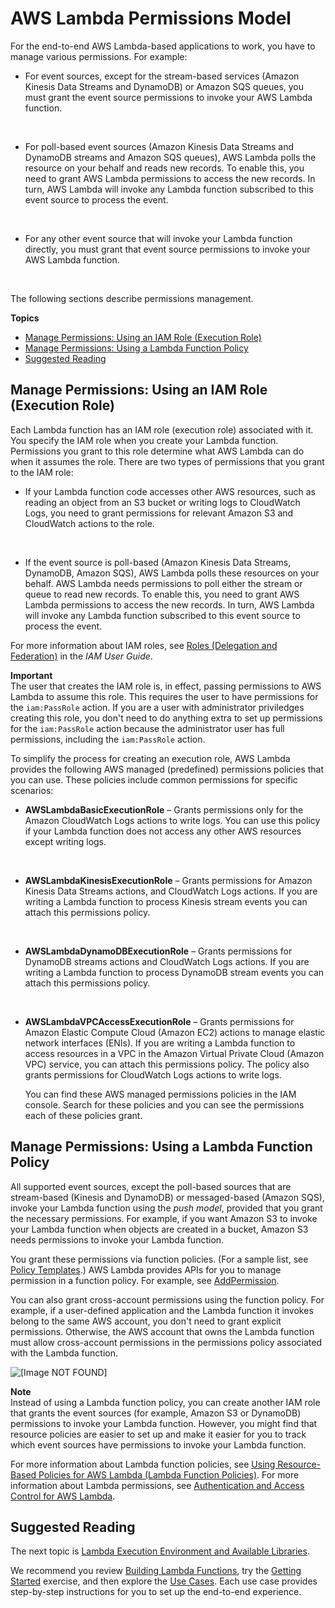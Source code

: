 # AWS Lambda Permissions Model<a name="intro-permission-model"></a>

For the end\-to\-end AWS Lambda\-based applications to work, you have to manage various permissions\. For example:
+ For event sources, except for the stream\-based services \(Amazon Kinesis Data Streams and DynamoDB\) or Amazon SQS queues, you must grant the event source permissions to invoke your AWS Lambda function\. 

   
+ For poll\-based event sources \(Amazon Kinesis Data Streams and DynamoDB streams and Amazon SQS queues\), AWS Lambda polls the resource on your behalf and reads new records\. To enable this, you need to grant AWS Lambda permissions to access the new records\. In turn, AWS Lambda will invoke any Lambda function subscribed to this event source to process the event\.

   
+ For any other event source that will invoke your Lambda function directly, you must grant that event source permissions to invoke your AWS Lambda function\. 

   

The following sections describe permissions management\.

**Topics**
+ [Manage Permissions: Using an IAM Role \(Execution Role\)](#lambda-intro-execution-role)
+ [Manage Permissions: Using a Lambda Function Policy](#intro-permission-model-access-policy)
+ [Suggested Reading](#w3ab1c67c11c20c21)

## Manage Permissions: Using an IAM Role \(Execution Role\)<a name="lambda-intro-execution-role"></a>

Each Lambda function has an IAM role \(execution role\) associated with it\. You specify the IAM role when you create your Lambda function\. Permissions you grant to this role determine what AWS Lambda can do when it assumes the role\. There are two types of permissions that you grant to the IAM role:
+ If your Lambda function code accesses other AWS resources, such as reading an object from an S3 bucket or writing logs to CloudWatch Logs, you need to grant permissions for relevant Amazon S3 and CloudWatch actions to the role\.

   
+ If the event source is poll\-based \(Amazon Kinesis Data Streams, DynamoDB, Amazon SQS\), AWS Lambda polls these resources on your behalf\. AWS Lambda needs permissions to poll either the stream or queue to read new records\. To enable this, you need to grant AWS Lambda permissions to access the new records\. In turn, AWS Lambda will invoke any Lambda function subscribed to this event source to process the event\. 

For more information about IAM roles, see [Roles \(Delegation and Federation\)](http://docs.aws.amazon.com/IAM/latest/UserGuide/id_roles.html) in the *IAM User Guide*\. 

**Important**  
The user that creates the IAM role is, in effect, passing permissions to AWS Lambda to assume this role\. This requires the user to have permissions for the `iam:PassRole` action\. If you are a user with administrator priviledges creating this role, you don't need to do anything extra to set up permissions for the `iam:PassRole` action because the administrator user has full permissions, including the `iam:PassRole` action\.

To simplify the process for creating an execution role, AWS Lambda provides the following AWS managed \(predefined\) permissions policies that you can use\. These policies include common permissions for specific scenarios:
+ **AWSLambdaBasicExecutionRole** – Grants permissions only for the Amazon CloudWatch Logs actions to write logs\. You can use this policy if your Lambda function does not access any other AWS resources except writing logs\. 

   
+ **AWSLambdaKinesisExecutionRole** – Grants permissions for Amazon Kinesis Data Streams actions, and CloudWatch Logs actions\. If you are writing a Lambda function to process Kinesis stream events you can attach this permissions policy\.

   
+ **AWSLambdaDynamoDBExecutionRole** – Grants permissions for DynamoDB streams actions and CloudWatch Logs actions\. If you are writing a Lambda function to process DynamoDB stream events you can attach this permissions policy\.

   
+ **AWSLambdaVPCAccessExecutionRole** – Grants permissions for Amazon Elastic Compute Cloud \(Amazon EC2\) actions to manage elastic network interfaces \(ENIs\)\. If you are writing a Lambda function to access resources in a VPC in the Amazon Virtual Private Cloud \(Amazon VPC\) service, you can attach this permissions policy\. The policy also grants permissions for CloudWatch Logs actions to write logs\.

  You can find these AWS managed permissions policies in the IAM console\. Search for these policies and you can see the permissions each of these policies grant\.

## Manage Permissions: Using a Lambda Function Policy<a name="intro-permission-model-access-policy"></a>

All supported event sources, except the poll\-based sources that are stream\-based \(Kinesis and DynamoDB\) or messaged\-based \(Amazon SQS\), invoke your Lambda function using the *push model*, provided that you grant the necessary permissions\. For example, if you want Amazon S3 to invoke your Lambda function when objects are created in a bucket, Amazon S3 needs permissions to invoke your Lambda function\. 

You grant these permissions via function policies\. \(For a sample list, see [Policy Templates](policy-templates.md)\.\) AWS Lambda provides APIs for you to manage permission in a function policy\. For example, see [AddPermission](API_AddPermission.md)\.

You can also grant cross\-account permissions using the function policy\. For example, if a user\-defined application and the Lambda function it invokes belong to the same AWS account, you don't need to grant explicit permissions\. Otherwise, the AWS account that owns the Lambda function must allow cross\-account permissions in the permissions policy associated with the Lambda function\. 

![\[Image NOT FOUND\]](http://docs.aws.amazon.com/lambda/latest/dg/images/push-user-cross-account-app-example-10.png)

**Note**  
Instead of using a Lambda function policy, you can create another IAM role that grants the event sources \(for example, Amazon S3 or DynamoDB\) permissions to invoke your Lambda function\. However, you might find that resource policies are easier to set up and make it easier for you to track which event sources have permissions to invoke your Lambda function\.

For more information about Lambda function policies, see [Using Resource\-Based Policies for AWS Lambda \(Lambda Function Policies\)](access-control-resource-based.md)\. For more information about Lambda permissions, see [Authentication and Access Control for AWS Lambda](lambda-auth-and-access-control.md)\.

## Suggested Reading<a name="w3ab1c67c11c20c21"></a>

The next topic is [Lambda Execution Environment and Available Libraries](current-supported-versions.md)\.

We recommend you review [Building Lambda Functions](lambda-app.md), try the [Getting Started](getting-started.md) exercise, and then explore the [Use Cases](use-cases.md)\. Each use case provides step\-by\-step instructions for you to set up the end\-to\-end experience\.